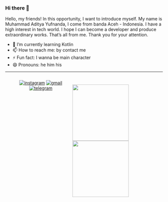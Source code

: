 ### Hi there 👋 

Hello, my friends! In this opportunity, I want to introduce myself. My name is Muhammad Aditya Yufnanda, I come from banda Aceh - Indonesia. I have a high interest in tech world. I hope I can become a developer and produce extraordinary works. That’s all from me. Thank you for your attention.

- 🌱 I’m currently learning Kotlin
- 📫 How to reach me: by contact me
- ⚡ Fun fact: I wanna be main character
- 😄 Pronouns: he him his

---

<div style="display: flex; flex-direction: row; justify-content: space-evenly; padding: 12px;">
<div align="center" style="padding: 0 20px;">
    <a href="instagram.com/adityayufnanda" target="_blank"><img alt="instagram" src="https://img.shields.io/badge/Instagram-E4405F?style=for-the-badge&logo=instagram&logoColor=white"></a>
    <a href="mailto:adityayufnanda25@gmail.com" target="_blank"><img alt="gmail" src="https://img.shields.io/badge/Gmail-D14836?style=for-the-badge&logo=gmail&logoColor=white"></a>
    <a href="" target="_blank"><img alt="telegram" src="https://img.shields.io/badge/Telegram-2CA5E0?style=for-the-badge&logo=telegram&logoColor=white"></a><br><br>
  </div>

<p align="left">
<a href="https://github.com/muhammamdsurya">
  <img height="180em" src="https://github-readme-stats-eight-theta.vercel.app/api?username=Adith25&show_icons=true&theme=algolia&include_all_commits=true&count_private=true"/>
  <img height="180em" src="https://github-readme-stats-eight-theta.vercel.app/api/top-langs/?username=Adith25&layout=compact&langs_count=8&theme=algolia"/>
</a>
</p>
